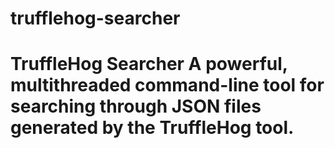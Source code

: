 # trufflehog-searcher
# TruffleHog Searcher  A powerful, multithreaded command-line tool for searching through JSON files generated by the TruffleHog tool.
